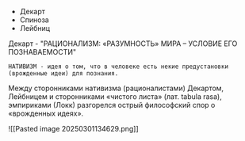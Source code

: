 * Декарт
* Спиноза 
* Лейбниц

Декарт - "РАЦИОНАЛИЗМ: «РАЗУМНОСТЬ» МИРА – УСЛОВИЕ ЕГО ПОЗНАВАЕМОСТИ"

	НАТИВИЗМ - идея о том, что в человеке есть некие предустановки (врожденные идеи) для познания.

Между сторонниками нативизма (рационалистами) Декартом, Лейбницем и сторонниками «чистого листа» (лат. tabula rasa), эмпириками (Локк) разгорелся острый философский спор о «врожденных идеях».

![[Pasted image 20250301134629.png]]

